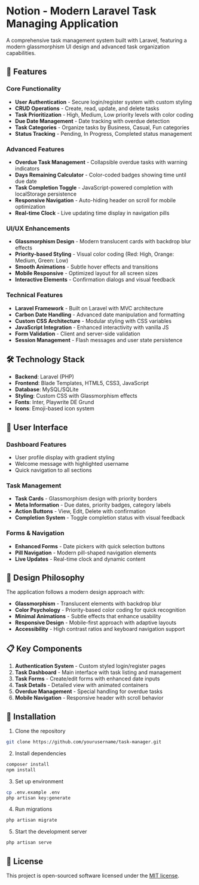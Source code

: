 # Notion - Modern Laravel Task Managing Application

A comprehensive task management system built with Laravel, featuring a modern glassmorphism UI design and advanced task organization capabilities.

## 🚀 Features

### Core Functionality
- **User Authentication** - Secure login/register system with custom styling
- **CRUD Operations** - Create, read, update, and delete tasks
- **Task Prioritization** - High, Medium, Low priority levels with color coding
- **Due Date Management** - Date tracking with overdue detection
- **Task Categories** - Organize tasks by Business, Casual, Fun categories
- **Status Tracking** - Pending, In Progress, Completed status management

### Advanced Features
- **Overdue Task Management** - Collapsible overdue tasks with warning indicators
- **Days Remaining Calculator** - Color-coded badges showing time until due date
- **Task Completion Toggle** - JavaScript-powered completion with localStorage persistence
- **Responsive Navigation** - Auto-hiding header on scroll for mobile optimization
- **Real-time Clock** - Live updating time display in navigation pills

### UI/UX Enhancements
- **Glassmorphism Design** - Modern translucent cards with backdrop blur effects
- **Priority-based Styling** - Visual color coding (Red: High, Orange: Medium, Green: Low)
- **Smooth Animations** - Subtle hover effects and transitions
- **Mobile Responsive** - Optimized layout for all screen sizes
- **Interactive Elements** - Confirmation dialogs and visual feedback

### Technical Features
- **Laravel Framework** - Built on Laravel with MVC architecture
- **Carbon Date Handling** - Advanced date manipulation and formatting
- **Custom CSS Architecture** - Modular styling with CSS variables
- **JavaScript Integration** - Enhanced interactivity with vanilla JS
- **Form Validation** - Client and server-side validation
- **Session Management** - Flash messages and user state persistence

## 🛠️ Technology Stack

- **Backend**: Laravel (PHP)
- **Frontend**: Blade Templates, HTML5, CSS3, JavaScript
- **Database**: MySQL/SQLite
- **Styling**: Custom CSS with Glassmorphism effects
- **Fonts**: Inter, Playwrite DE Grund
- **Icons**: Emoji-based icon system

## 📱 User Interface

### Dashboard Features
- User profile display with gradient styling
- Welcome message with highlighted username
- Quick navigation to all sections

### Task Management
- **Task Cards** - Glassmorphism design with priority borders
- **Meta Information** - Due dates, priority badges, category labels
- **Action Buttons** - View, Edit, Delete with confirmation
- **Completion System** - Toggle completion status with visual feedback

### Forms & Navigation
- **Enhanced Forms** - Date pickers with quick selection buttons
- **Pill Navigation** - Modern pill-shaped navigation elements
- **Live Updates** - Real-time clock and dynamic content

## 🎨 Design Philosophy

The application follows a modern design approach with:
- **Glassmorphism** - Translucent elements with backdrop blur
- **Color Psychology** - Priority-based color coding for quick recognition
- **Minimal Animations** - Subtle effects that enhance usability
- **Responsive Design** - Mobile-first approach with adaptive layouts
- **Accessibility** - High contrast ratios and keyboard navigation support

## 📋 Key Components

1. **Authentication System** - Custom styled login/register pages
2. **Task Dashboard** - Main interface with task listing and management
3. **Task Forms** - Create/edit forms with enhanced date inputs
4. **Task Details** - Detailed view with animated containers
5. **Overdue Management** - Special handling for overdue tasks
6. **Mobile Navigation** - Responsive header with scroll behavior

## 🚀 Installation

1. Clone the repository
```bash
git clone https://github.com/yourusername/task-manager.git
```

2. Install dependencies
```bash
composer install
npm install
```

3. Set up environment
```bash
cp .env.example .env
php artisan key:generate
```

4. Run migrations
```bash
php artisan migrate
```

5. Start the development server
```bash
php artisan serve
```

## 📄 License

This project is open-sourced software licensed under the [MIT license](https://opensource.org/licenses/MIT).
